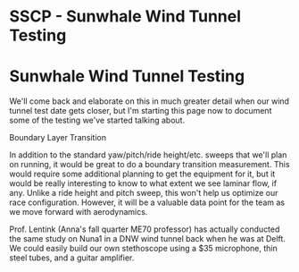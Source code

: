 # SSCP - Sunwhale Wind Tunnel Testing

# Sunwhale Wind Tunnel Testing

We'll come back and elaborate on this in much greater detail when our wind tunnel test date gets closer, but I'm starting this page now to document some of the testing we've started talking about.

Boundary Layer Transition

In addition to the standard yaw/pitch/ride height/etc. sweeps that we'll plan on running, it would be great to do a boundary transition measurement. This would require some additional planning to get the equipment for it, but it would be really interesting to know to what extent we see laminar flow, if any. Unlike a ride height and pitch sweep, this won't help us optimize our race configuration. However, it will be a valuable data point for the team as we move forward with aerodynamics. 

Prof. Lentink (Anna's fall quarter ME70 professor) has actually conducted the same study on Nuna1 in a DNW wind tunnel back when he was at Delft. We could easily build our own stethoscope using a $35 microphone, thin steel tubes, and a guitar amplifier. 

